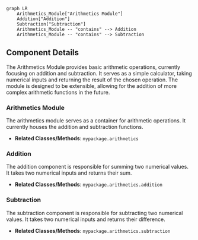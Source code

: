 ```mermaid
graph LR
    Arithmetics_Module["Arithmetics Module"]
    Addition["Addition"]
    Subtraction["Subtraction"]
    Arithmetics_Module -- "contains" --> Addition
    Arithmetics_Module -- "contains" --> Subtraction
```

## Component Details

The Arithmetics Module provides basic arithmetic operations, currently focusing on addition and subtraction. It serves as a simple calculator, taking numerical inputs and returning the result of the chosen operation. The module is designed to be extensible, allowing for the addition of more complex arithmetic functions in the future.

### Arithmetics Module
The arithmetics module serves as a container for arithmetic operations. It currently houses the addition and subtraction functions.
- **Related Classes/Methods**: `mypackage.arithmetics`

### Addition
The addition component is responsible for summing two numerical values. It takes two numerical inputs and returns their sum.
- **Related Classes/Methods**: `mypackage.arithmetics.addition`

### Subtraction
The subtraction component is responsible for subtracting two numerical values. It takes two numerical inputs and returns their difference.
- **Related Classes/Methods**: `mypackage.arithmetics.subtraction`
